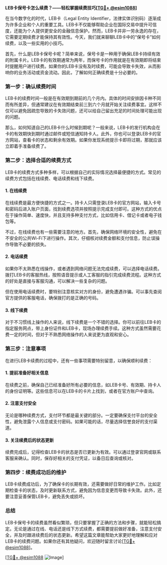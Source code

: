**LEB卡保号卡怎么续费？——轻松掌握续费技巧[[TG💪+ @esim1088](https://t.me/s/esim1088)]**

在当今数字化的时代，LEB卡（Legal Entity Identifier，法律实体识别码）逐渐成为许多企业和个人的重要工具。LEB卡不仅能够帮助企业在国际交易中提升可信度，还能为个人提供更安全的金融信息保护。然而，LEB卡并非一劳永逸的存在，它需要定期续费才能保持其有效性。今天，我们就来聊聊LEB卡中的“保号卡”如何续费，以及一些实用的小技巧。

首先，什么是LEB卡保号卡呢？简单来说，保号卡是一种用于确保LEB卡持续有效的附属卡片。LEB卡的有效期通常为两年，而保号卡的作用就是在有效期即将结束时提醒用户进行续费。如果你的LEB卡没有及时续费，可能会导致卡失效，从而影响你的业务活动或资金流动。因此，了解如何正确续费是十分必要的。

### **第一步：确认续费时间**

LEB卡的续费时间一般是在有效期到期前的几个月内。具体的时间安排因卡种不同而有所差异，但通常建议在有效期结束前三到六个月就开始关注续费事宜。这样不仅可以避免因疏忽导致的卡失效问题，还可以给自己留出充足的时间处理可能出现的问题。

那么，如何知道自己的LEB卡什么时候到期呢？一般来说，LEB卡的发行机构会在卡的有效期快到期时通过邮件或短信通知持卡人。此外，你也可以登录LEB卡的官方网站，查看卡的状态和剩余有效期。如果你发现系统提示卡即将过期，那就应该立即着手准备续费了。

### **第二步：选择合适的续费方式**

LEB卡的续费方式多种多样，可以根据自己的实际情况选择最便捷的方式。常见的续费方式包括在线续费、电话续费和线下续费。

#### **1. 在线续费**

在线续费是最方便快捷的方式之一。持卡人只需登录LEB卡的官方网站，输入卡号和密码后进入账户页面，找到续费选项并按照提示完成支付即可。这种方式的优点在于操作简单、速度快，并且支持多种支付方式，比如信用卡、借记卡或者电子钱包等。

不过，在线续费也有一些需要注意的地方。首先，确保网络环境的安全性，避免在不安全的公共Wi-Fi下进行操作。其次，仔细核对续费金额和支付信息，防止误操作导致不必要的损失。

#### **2. 电话续费**

如果你不太熟悉在线操作，或者遇到网络问题无法完成续费，可以选择电话续费。拨打LEB卡的客服热线，按照语音提示或人工客服的指引完成续费流程。这种方式的好处是直接与客服沟通，可以解决一些复杂的问题。

但在使用电话续费时，要特别注意核实对方的身份，避免遭遇诈骗。可以事先查阅官方提供的客服电话，确保拨打的是正确的号码。

#### **3. 线下续费**

对于不习惯线上操作的人来说，线下续费是一个不错的选择。你可以前往LEB卡的指定服务网点，带上身份证件和LEB卡，现场办理续费手续。这种方式虽然需要花费一定的时间，但对于不熟悉网络操作的人来说更为直观和安心。

### **第三步：注意事项**

在进行LEB卡续费的过程中，还有一些事项需要特别留意，以确保顺利续费：

#### **1. 提前准备好相关信息**

在续费之前，确保自己已经准备好所有必要的信息，如LEB卡号、有效期、持卡人的身份证明等。这些信息可以在LEB卡的卡片上找到，或者在官方账户中查询。

#### **2. 注意支付安全**

无论是哪种续费方式，支付环节都是最关键的部分。一定要确保支付平台的安全性，避免泄露个人信息或支付密码。如果可能的话，尽量选择信誉良好的支付渠道。

#### **3. 关注续费后的状态更新**

续费完成后，记得检查LEB卡的状态是否已更新为有效。可以通过登录官网或联系客服来确认。同时，保存好相关的支付凭证，以备日后查询或核对。

### **第四步：续费成功后的维护**

LEB卡续费成功后，为了确保卡的长期有效，还需要做好日常的维护工作。比如定期检查卡的状态，及时更新联系方式，避免因为信息变更而导致卡失效。此外，还要注意妥善保管LEB卡，避免丢失或损坏。

### **总结**

LEB卡保号卡的续费虽然看似繁琐，但只要掌握了正确的方法和步骤，就能轻松搞定。无论是通过在线、电话还是线下方式续费，都需要提前做好准备，注意支付安全，并及时跟进续费后的状态更新。希望这篇文章能帮助大家更好地理解和应对LEB卡的续费问题。如果你还有其他疑问，欢迎随时留言讨论[[TG💪+ @esim1088](https://t.me/s/esim1088)]。

[[TG💪+ @esim1088](https://t.me/s/esim1088) ![Image](https://i.postimg.cc/4NQfJmqS/Snipaste-2025-05-13-00-14-12.png)]